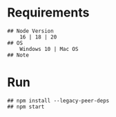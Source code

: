# Requirements
    ## Node Version
        16 | 18 | 20
    ## OS
        Windows 10 | Mac OS
    ## Note

# Run
    ## npm install --legacy-peer-deps
    ## npm start